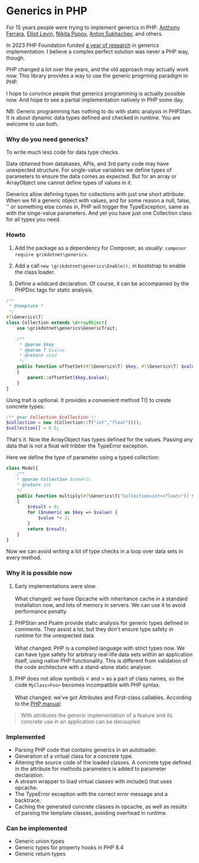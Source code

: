 # Generics in PHP
For 15 years people were trying to implement generics in PHP.
[Anthony Ferrara](https://wiki.php.net/rfc/protocol_type_hinting),
[Elliot Levin](https://github.com/TimeToogo/PHP-Generics),
[Nikita Popov](https://github.com/PHPGenerics/php-generics-rfc/issues/45),
[Anton Sukhachev](https://github.com/mrsuh/php-generics),
and others.

In 2023 PHP Foundation funded [a year of research](https://thephp.foundation/blog/2024/08/19/state-of-generics-and-collections/) 
in generics implementation. I believe a complex perfect solution was never a PHP way, though.

PHP changed a lot over the years, and the old approach may actually work now.
This library provides a way to use the generic progrming paradigm in PHP. 

I hope to convince people that generics programming is actually possible now. 
And hope to see a partial implementation natively in PHP some day.

NB: Generic programming has nothing to do with static analysis in PHPStan.
It is about dynamic data types defined and checked in runtime. You are welcome to use both.
 
### Why do you need generics?

To write much less code for data type checks.

Data obtained from databases, APIs, and 3rd party code may have unexpected structure.
For single-value variables we define types of parameters to ensure the data comes as expected.
But for an array or ArrayObject one cannot define types of values in it.

Generics allow defining types for collections with just one short attribute.
When we fill a generic object with values, and for some reason a null, false, '' or something else comes in, 
PHP will trigger the TypeException, same as with the singe-value parameters.
And yet you have just one Collection class for all types you need.

### Howto
1. Add the package as a dependency for Composer, as usually: `composer require grikdotnet\generics`. 
2. Add a call `new \grikdotnet\generics\Enable();` in bootstrap to enable the class loader.

3. Define a wildcard declaration. Of course, it can be accompanied by the PHPDoc tags for static analysis.

```php
/**
 * @template T
 */
#[\Generics\T]
class Collection extends \ArrayObject{
    use \grikdotnet\generics\GenericTrait;

    /**
     * @param $key
     * @param T $value
     * @return void
     */
    public function offsetSet(#[\Generics\T] $key, #[\Generics\T] $value )
    {
        parent::offsetSet($key,$value);
    }
}
```

Using trait is optional. It provides a convenient method T() to create concrete types:

```php
/** @var Collection $collection */
$collection = new (Collection::T("int","float"))();
$collection[] = 0.5;
```
That's it. Now the ArrayObject has types defined for the values.
Passing any data that is not a float will tribber the TypeError exception.

Here we define the type of parameter using a typed collection:

```php
class Model{
    /**
    * @param Collection $numeric
    * @return int
    */
    public function multiply(#[\Generics\T("Collection<int><float>")] $numeric): int 
    {
        $result = 0;
        for ($numeric as $key => $value) {
            $value *= 2;
        }
        return $result;
    }
}
```

Now we can avoid writing a lot of type checks in a loop over data sets in every method.

### Why it is possible now
1. Early implementations were slow.
<br><br>
What changed: we have Opcache with inheritance cache in a standard installation now, and lots of memory in servers.
We can use it to avoid performance penalty.  


2. PHPStan and Psalm provide static analysis for generic types defined in comments. They assist a lot, but they don't 
ensure type safety in runtime for the unexpected data.
<br><br>
What changed: PHP is a compiled language with strict types now. We can have type safety for arbitrary
real-life data sets within an application itself, using native PHP functionality.
This is different from validation of the code architecture with a stand-alone static analyser.


3. PHP does not allow symbols < and > as a part of class names, so the code `MyClass<Foo>` becomes
incompatible with PHP syntax.
<br><br>
What changed: we've got Attributes and First-class callables. According to the
[PHP manual](https://www.php.net/manual/en/language.attributes.overview.php):
> With attributes the generic implementation of a feature and its concrete use in an application can be decoupled.
 

### Implemented
* Parsing PHP code that contains generics in an autoloader.
* Generation of a virtual class for a concrete type.
* Altering the source code of the loaded classes. A concrete type defined in the attribute
for methods parameters is added to parameter declaration.
* A stream wrapper to load virtual classes with include() that uses opcache.
* The TypeError exception with the correct error message and a backtrace.
* Caching the generated concrete classes in opcache, as well as results of parsing the template classes, avoiding overhead in runtime.


### Can be implemented
* Generic union types 
* Generic types for property hooks in PHP 8.4
* Generic return types
